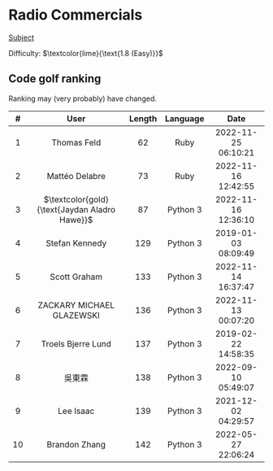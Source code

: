 # Radio Commercials

[Subject](https://open.kattis.com/problems/commercials)

Difficulty: $\textcolor{lime}{\text{1.8 (Easy)}}$

## Code golf ranking

Ranking may (very probably) have changed.

|  # |            User           | Length | Language |         Date        |
|:--:|:-------------------------:|:------:|:--------:|:-------------------:|
| 1  | Thomas Feld               | 62     | Ruby     | 2022-11-25 06:10:21 |
| 2  | Mattéo Delabre            | 73     | Ruby     | 2022-11-16 12:42:55 |
| 3  | $\textcolor{gold}{\text{Jaydan Aladro Hawe}}$        | 87     | Python 3 | 2022-11-16 12:36:10 |
| 4  | Stefan Kennedy            | 129    | Python 3 | 2019-01-03 08:09:49 |
| 5  | Scott Graham              | 133    | Python 3 | 2022-11-14 16:37:47 |
| 6  | ZACKARY MICHAEL GLAZEWSKI | 136    | Python 3 | 2022-11-13 00:07:20 |
| 7  | Troels Bjerre Lund        | 137    | Python 3 | 2019-02-22 14:58:35 |
| 8  | 吳東霖                    | 138    | Python 3 | 2022-09-10 05:49:07 |
| 9  | Lee Isaac                 | 139    | Python 3 | 2021-12-02 04:29:57 |
| 10 | Brandon Zhang             | 142    | Python 3 | 2022-05-27 22:06:24 |